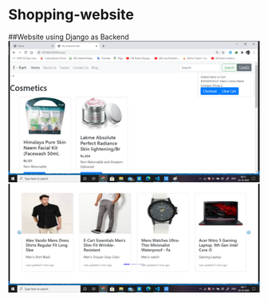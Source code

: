 # Shopping-website
##Website using Django as Backend
![Website](https://github.com/muskanbansal581/Shopping-website/blob/master/2.png)
![Website](https://github.com/muskanbansal581/Shopping-website/blob/master/1.png)
